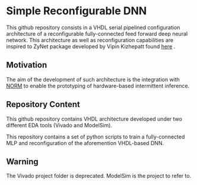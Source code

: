 # Simple Reconfigurable DNN

This github repository consists in a VHDL serial pipelined configuration architecture of a reconfigurable fully-connected feed forward deep neural network. This architecture as well as reconfiguration capabilities are inspired to ZyNet package developed by Vipin Kizhepatt found [here](https://github.com/dsdnu/zynet) .

## Motivation

The aim of the development of such architecture is the integration with [NORM](https://github.com/simoneruffini/NORM) to enable the prototyping of hardware-based
intermittent inference.

## Repository Content

This github repository contains VHDL architecture developed under two different EDA tools (Vivado and ModelSim).

This repository contains a set of python scripts to train a fully-connected MLP and reconfiguration of the aforemention
VHDL-based DNN.

## Warning
The Vivado project folder is deprecated. ModelSim is the project to refer to.
